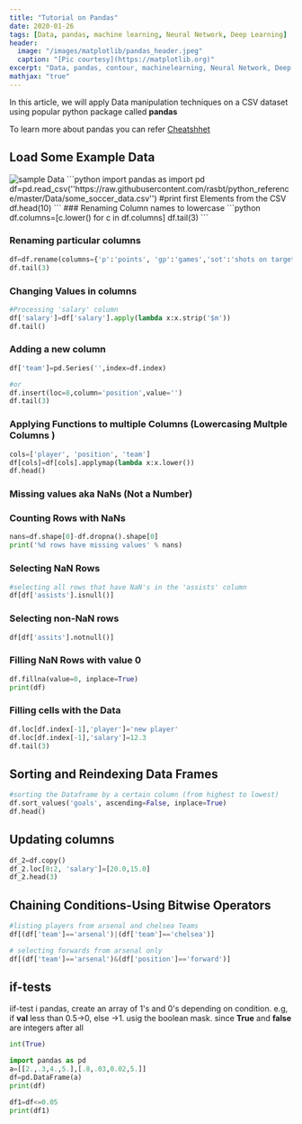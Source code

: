 ```yaml
---
title: "Tutorial on Pandas"
date: 2020-01-26
tags: [Data, pandas, machine learning, Neural Network, Deep Learning]
header:
  image: "/images/matplotlib/pandas_header.jpeg"
  caption: "[Pic courtesy](https://matplotlib.org)"
excerpt: "Data, pandas, contour, machinelearning, Neural Network, Deep Learning"
mathjax: "true"
---
```


In this article, we will apply Data manipulation techniques on a CSV dataset using popular python package called **pandas**

To learn more about pandas you can refer [Cheatshhet](https://pandas.pydata.org/Pandas_Cheat_Sheet.pdf)

## Load Some Example Data
<img src="{{ site.url }}{{ site.baseurl }}/images/matplotlib/dataset.png" alt="sample Data">
```python
import pandas as import pd
df=pd.read_csv(''https://raw.githubusercontent.com/rasbt/python_reference/master/Data/some_soccer_data.csv'')
#print first Elements from the CSV
df.head(10)
```
### Renaming Column names to lowercase
```python
df.columns=[c.lower() for c in df.columns]
df.tail(3)
```

### Renaming particular columns
```python
df=df.rename(columns={'p':'points', 'gp':'games','sot':'shots on target','g':'goals','ppg':'points_per_game','a':'assists'})
df.tail(3)
```

### Changing Values in columns
```python
#Processing 'salary' column
df['salary']=df['salary'].apply(lambda x:x.strip('$m'))
df.tail()
```

### Adding a new column

```python
df['team']=pd.Series('',index=df.index)

#or
df.insert(loc=8,column='position',value='')
df.tail(3)
```

### Applying Functions to multiple Columns (Lowercasing Multple Columns )

```python
cols=['player', 'position', 'team']
df[cols]=df[cols].applymap(lambda x:x.lower())
df.head()
```
### Missing values aka NaNs (Not a Number)

### Counting Rows with NaNs

```python
nans=df.shape[0]-df.dropna().shape[0]
print('%d rows have missing values' % nans)
```

### Selecting NaN Rows

```python
#selecting all rows that have NaN's in the 'assists' column
df[df['assists'].isnull()]
```

### Selecting non-NaN rows

```python
df[df['assits'].notnull()]
```

### Filling NaN Rows with value 0

```python
df.fillna(value=0, inplace=True)
print(df)
```
### Filling cells with the Data

```python
df.loc[df.index[-1],'player']='new player'
df.loc[df.index[-1],'salary']=12.3
df.tail(3)
```
## Sorting and Reindexing Data Frames

```python
#sorting the Dataframe by a certain column (from highest to lowest)
df.sort_values('goals', ascending=False, inplace=True)
df.head()
```
## Updating columns

```python
df_2=df.copy()
df_2.loc[0:2, 'salary']=[20.0,15.0]
df_2.head(3)
```
## Chaining Conditions-Using Bitwise Operators

```python
#listing players from arsenal and chelsea Teams
df[(df['team']=='arsenal')|(df['team']=='chelsea')]

# selecting forwards from arsenal only
df[(df['team']=='arsenal')&(df['position']=='forward')]
```
## if-tests
iif-test i pandas, create an array of 1's and 0's depending on condition. e.g, if **val** less than 0.5->0, else ->1. usig the boolean mask. since **True** and **false** are integers after all

```python
int(True)

import pandas as pd
a=[[2.,.3,4.,5.],[.8,.03,0.02,5.]]
df=pd.DataFrame(a)
print(df)

df1=df<=0.05
print(df1)
```
